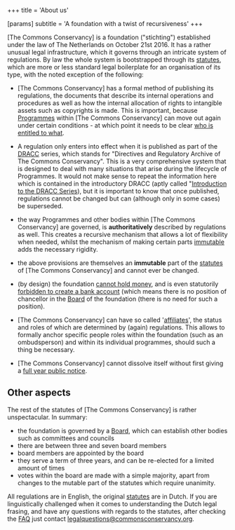 +++
title = 'About us'

[params]
    subtitle = 'A foundation with a twist of recursiveness'
+++

[The Commons Conservancy] is a foundation ("stichting") established under the law of The Netherlands on October 21st 2016. It has a rather unusual legal infrastructure, which it governs through an intricate system of regulations. By law the whole system is bootstrapped through its [statutes](/legal/foundingStatutes), which are more or less standard legal boilerplate for an organisation of its type, with the noted exception of the following:

 * [The Commons Conservancy] has a formal method of publishing its regulations, the documents that describe its internal operations and procedures as well as how the internal allocation of rights to intangible assets such as copyrights is made. This is important, because [Programmes](/programmes) within [The Commons Conservancy] can move out again under certain conditions - at which point it needs to be clear [who is entitled to what](/dracc/0003).

 * A regulation only enters into effect when it is published as part of the [DRACC](/dracc) series, which stands for "Directives and Regulatory Archive of The Commons Conservancy". This is a very comprehensive system that is designed to deal with many situations that arise during the lifecycle of Programmes. It would not make sense to repeat the information here which is contained in the introductory DRACC (aptly called "[Introduction to the DRACC Series](/drac/0000")), but it is important to know that once published, regulations cannot be changed but can (although only in some cases) be superseded.

 * the way Programmes and other bodies within [The Commons Conservancy] are governed, is **authoritatively** described by regulations as well. This creates a recursive mechanism that allows a lot of flexibility when needed, whilst the mechanism of making certain parts [immutable](/dracc/0000) adds the necessary rigidity.

 * the above provisions are themselves an **immutable** part of the [statutes](/legal/foundingStatutes) of [The Commons Conservancy] and cannot ever be changed.

 * (by design) the foundation [cannot hold money](/legal/foundingStatutes/#bestuur-taak-en-bevoegdheden), and is even statutorily [forbidden to create a bank account](/legal/foundingStatutes/#bestuur-taak-en-bevoegdheden) (which means there is no position of chancellor in the [Board](/organisation) of the foundation (there is no need for such a position).

 * [The Commons Conservancy] can have so called '[affiliates](/legal/foundingStatutes/#aangeslotenen)', the status and roles of which are determined by (again) regulations. This allows to formally anchor specific people roles within the foundation (such as an ombudsperson) and within its individual programmes, should such a thing be necessary.

 * [The Commons Conservancy] cannot dissolve itself without first
giving a [full year public notice](/legal/foundingStatutes/#article-13).

## Other aspects
The rest of the statutes of [The Commons Conservancy] is rather unspectacular. In summary:

  * the foundation is governed by a [Board](/organisation), which can establish other bodies such as committees and councils
  * there are between three and seven board members
  * board members are appointed by the board
  * they serve a term of three years, and can be re-elected for a limited amount of times
  * votes within the board are made with a simple majority, apart from changes to the mutable part of the statutes which require unanimity.

All regulations are in English, the original [statutes](/legal/foundingStatutes) are in Dutch. If you are linguistically challenged when it comes to understanding the Dutch legal frasing, and have any questions with regards to the statutes, after checking the [FAQ](/faq) just contact legalquestions@commonsconservancy.org.

